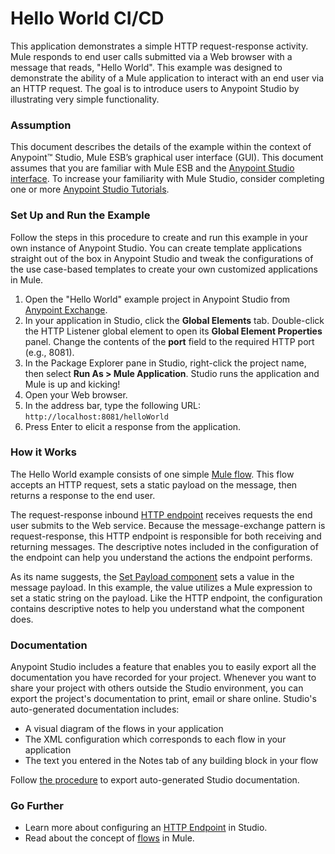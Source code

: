 # Hello World CI/CD

This application demonstrates a simple HTTP request-response activity. Mule responds to end user calls submitted via a Web browser with a message that reads, "Hello World". This example was designed to demonstrate the ability of a Mule application to interact with an end user via an HTTP request. The goal is to introduce users to Anypoint Studio by illustrating very simple functionality.

### Assumption

This document describes the details of the example within the context of Anypoint™ Studio, Mule ESB’s graphical user interface (GUI). This document assumes that you are familiar with Mule ESB and the [Anypoint Studio interface](http://www.mulesoft.org/documentation/display/current/Anypoint+Studio+Essentials). To increase your familiarity with Mule Studio, consider completing one or more [Anypoint Studio Tutorials](http://www.mulesoft.org/documentation/display/current/Basic+Studio+Tutorial).

### Set Up and Run the Example

Follow the steps in this procedure to create and run this example in your own instance of Anypoint Studio. You can create template applications straight out of the box in Anypoint Studio and tweak the configurations of the use case-based templates to create your own customized applications in Mule.

1. Open the "Hello World" example project in Anypoint Studio from [Anypoint Exchange](http://www.mulesoft.org/documentation/display/current/Anypoint+Exchange).
2. In your application in Studio, click the **Global Elements** tab. Double-click the HTTP Listener global element to open its **Global Element Properties** panel. Change the contents of the **port** field to the required HTTP port (e.g., 8081).
3. In the Package Explorer pane in Studio, right-click the project name, then select **Run As > Mule Application**. Studio runs the application and Mule is up and kicking!
4. Open your Web browser.
5. In the address bar, type the following URL: `http://localhost:8081/helloWorld`
6. Press Enter to elicit a response from the application.

### How it Works
The Hello World example consists of one simple [Mule flow](http://www.mulesoft.org/documentation/display/current/Mule+Application+Architecture). This flow accepts an HTTP request, sets a static payload on the message, then returns a response to the end user.

The request-response inbound [HTTP endpoint](http://www.mulesoft.org/documentation/display/current/HTTP+Connector) receives requests the end user submits to the Web service. Because the message-exchange pattern is request-response, this HTTP endpoint is responsible for both receiving and returning messages. The descriptive notes included in the configuration of the endpoint can help you understand the actions the endpoint performs.

As its name suggests, the [Set Payload component](http://www.mulesoft.org/documentation/display/current/Set+Payload+Transformer+Reference) sets a value in the message payload. In this example, the value utilizes a Mule expression to set a static string on the payload. Like the HTTP endpoint, the configuration contains descriptive notes to help you understand what the component does.

### Documentation

Anypoint Studio includes a feature that enables you to easily export all the documentation you have recorded for your project. Whenever you want to share your project with others outside the Studio environment, you can export the project's documentation to print, email or share online. Studio's auto-generated documentation includes:

* A visual diagram of the flows in your application
* The XML configuration which corresponds to each flow in your application
* The text you entered in the Notes tab of any building block in your flow

Follow [the procedure](http://www.mulesoft.org/documentation/display/current/Importing+and+Exporting+in+Studio#ImportingandExportinginStudio-ExportingStudioDocumentation) to export auto-generated Studio documentation.

### Go Further

* Learn more about configuring an [HTTP Endpoint](http://www.mulesoft.org/documentation/display/current/HTTP+Connector) in Studio.
* Read about the concept of [flows](http://www.mulesoft.org/documentation/display/current/Mule+Concepts) in Mule.
